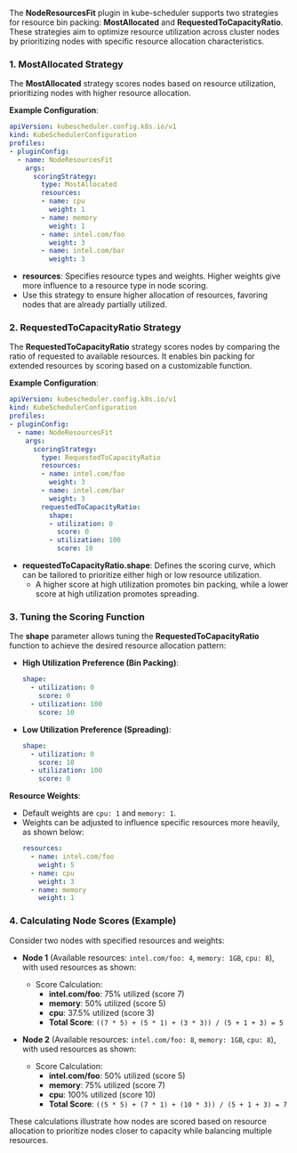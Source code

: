 
The **NodeResourcesFit** plugin in kube-scheduler supports two strategies for resource bin packing: **MostAllocated** and **RequestedToCapacityRatio**. These strategies aim to optimize resource utilization across cluster nodes by prioritizing nodes with specific resource allocation characteristics.

### 1. **MostAllocated Strategy**

The **MostAllocated** strategy scores nodes based on resource utilization, prioritizing nodes with higher resource allocation.

**Example Configuration**:
```yaml
apiVersion: kubescheduler.config.k8s.io/v1
kind: KubeSchedulerConfiguration
profiles:
- pluginConfig:
  - name: NodeResourcesFit
    args:
      scoringStrategy:
        type: MostAllocated
        resources:
        - name: cpu
          weight: 1
        - name: memory
          weight: 1
        - name: intel.com/foo
          weight: 3
        - name: intel.com/bar
          weight: 3
```
- **resources**: Specifies resource types and weights. Higher weights give more influence to a resource type in node scoring.
- Use this strategy to ensure higher allocation of resources, favoring nodes that are already partially utilized.


### 2. **RequestedToCapacityRatio Strategy**

The **RequestedToCapacityRatio** strategy scores nodes by comparing the ratio of requested to available resources. It enables bin packing for extended resources by scoring based on a customizable function.

**Example Configuration**:
```yaml
apiVersion: kubescheduler.config.k8s.io/v1
kind: KubeSchedulerConfiguration
profiles:
- pluginConfig:
  - name: NodeResourcesFit
    args:
      scoringStrategy:
        type: RequestedToCapacityRatio
        resources:
        - name: intel.com/foo
          weight: 3
        - name: intel.com/bar
          weight: 3
        requestedToCapacityRatio:
          shape:
          - utilization: 0
            score: 0
          - utilization: 100
            score: 10
```
- **requestedToCapacityRatio.shape**: Defines the scoring curve, which can be tailored to prioritize either high or low resource utilization.
  - A higher score at high utilization promotes bin packing, while a lower score at high utilization promotes spreading.


### 3. **Tuning the Scoring Function**

The **shape** parameter allows tuning the **RequestedToCapacityRatio** function to achieve the desired resource allocation pattern:

- **High Utilization Preference (Bin Packing)**:
  ```yaml
  shape:
    - utilization: 0
      score: 0
    - utilization: 100
      score: 10
  ```
- **Low Utilization Preference (Spreading)**:
  ```yaml
  shape:
    - utilization: 0
      score: 10
    - utilization: 100
      score: 0
  ```

**Resource Weights**:
- Default weights are `cpu: 1` and `memory: 1`.
- Weights can be adjusted to influence specific resources more heavily, as shown below:
  ```yaml
  resources:
    - name: intel.com/foo
      weight: 5
    - name: cpu
      weight: 3
    - name: memory
      weight: 1
  ```


### 4. **Calculating Node Scores (Example)**

Consider two nodes with specified resources and weights:
- **Node 1** (Available resources: `intel.com/foo: 4`, `memory: 1GB`, `cpu: 8`), with used resources as shown:
  - Score Calculation:
    - **intel.com/foo**: 75% utilized (score 7)
    - **memory**: 50% utilized (score 5)
    - **cpu**: 37.5% utilized (score 3)
    - **Total Score**: `((7 * 5) + (5 * 1) + (3 * 3)) / (5 + 1 + 3) = 5`

- **Node 2** (Available resources: `intel.com/foo: 8`, `memory: 1GB`, `cpu: 8`), with used resources as shown:
  - Score Calculation:
    - **intel.com/foo**: 50% utilized (score 5)
    - **memory**: 75% utilized (score 7)
    - **cpu**: 100% utilized (score 10)
    - **Total Score**: `((5 * 5) + (7 * 1) + (10 * 3)) / (5 + 1 + 3) = 7`

These calculations illustrate how nodes are scored based on resource allocation to prioritize nodes closer to capacity while balancing multiple resources.
